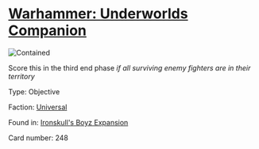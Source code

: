 # [Warhammer: Underworlds Companion](https://guidokessels.github.io/wh-underworlds)

  

![Contained](https://warhammerunderworlds.com/wp-content/uploads/sites/6/2017/12/248_ENG-Contained.png)

Score this in the third end phase <i>if all surviving enemy fighters are in their territory</i>

Type: Objective

Faction: [Universal](https://guidokessels.github.io/wh-underworlds/factions/universal.md)

Found in: [Ironskull's Boyz Expansion](https://guidokessels.github.io/wh-underworlds/locations/ironskulls-boyz-expansion.md)

Card number: 248
